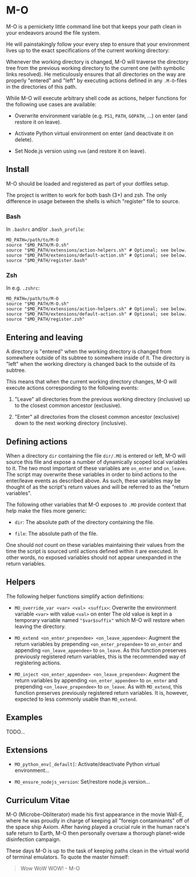 # M-O

M-O is a pernickety little command line bot that keeps your path clean in your
endeavors around the file system.

He will painstakingly follow your every step to ensure that your environment
lives up to the exact specifications of the current working directory:

Whenever the working directory is changed, M-O will traverse the directory tree
from the previous working directory to the current one (with symbolic links resolved).
He meticulously ensures that all directories on the way are properly
"entered" and "left" by executing actions defined in any `.M-O`-files
in the directories of this path.

While M-O will execute arbitrary shell code as actions,
helper functions for the following use cases are available:

* Overwrite environment variable (e.g. `PS1`, `PATH`, `GOPATH`, ...) on enter
  (and restore it on leave).

* Activate Python virtual environment on enter (and deactivate it on delete).

* Set Node.js version using `nvm` (and restore it on leave).

## Install

M-O should be loaded and registered as part of your dotfiles setup.

The project is written to work for both bash (3+) and zsh.
The only difference in usage between the shells is which "register" file to source.

### Bash

In `.bashrc` and/or `.bash_profile`:

    MO_PATH=/path/to/M-O
    source "$MO_PATH/M-O.sh"
    source "$MO_PATH/extensions/action-helpers.sh" # Optional; see below.
    source "$MO_PATH/extensions/default-action.sh" # Optional; see below.
    source "$MO_PATH/register.bash"

### Zsh

In e.g. `.zshrc`:

    MO_PATH=/path/to/M-O
    source "$MO_PATH/M-O.sh"
    source "$MO_PATH/extensions/action-helpers.sh" # Optional; see below.
    source "$MO_PATH/extensions/default-action.sh" # Optional; see below.
    source "$MO_PATH/register.zsh"

## Entering and leaving

A directory is "entered" when the working directory is changed
from somewhere outside of its subtree to somewhere inside of it.
The directory is "left" when the working directory is changed back
to the outside of its subtree.

This means that when the current working directory changes,
M-O will execute actions corresponding to the following events:

1. "Leave" all directories from the previous working directory (inclusive)
   up to the closest common ancestor (exclusive).
  
2. "Enter" all directories from the closest common ancestor (exclusive)
   down to the next working directory (inclusive).

## Defining actions

When a directory `dir` containing the file `dir/.MO` is entered or left,
M-O will source this file and expose a number of dynamically scoped
local variables to it.
The two most important of these variables are `on_enter` and `on_leave`.
The script may overwrite these variables in order to bind actions
to the enter/leave events as described above.
As such, these variables may be thought of as the script's return values
and will be referred to as the "return variables".

The following other variables that M-O exposes to `.MO`
provide context that help make the files more generic:

* `dir`: The absolute path of the directory containing the file.

* `file`: The absolute path of the file.

One should *not* count on these variables maintaining their values from the
time the script is sourced until actions defined within it are executed.
In other words, no exposed variables should not appear unexpanded in the
return variables.

## Helpers

The following helper functions simplify action definitions:

* `MO_override_var <var> <val> <suffix>`:
  Overwrite the environment variable `<var>` with value `<val>` on enter
  The old value is kept in a temporary variable named `"$var$suffix"` which
  M-O will restore when leaving the directory.
  
* `MO_extend <on_enter_prependee> <on_leave_appendee>`:
  Augment the return variables by prepending `<on_enter_prependee>` to `on_enter`
  and appending `<on_leave_appendee>` to `on_leave`.
  As this function preserves previously registered return variables,
  this is the recommended way of registering actions.
* `MO_inject <on_enter_appendee> <on_leave_prependee>`:
  Augment the return variables by appending `<on_enter_appendee>` to `on_enter`
  and prepending `<on_leave_prependee>` to `on_leave`.
  As with `MO_extend`, this function preserves previously registered return variables.
  It is, however, expected to less commonly usable than `MO_extend`.

## Examples

TODO...

## Extensions

* `MO_python_env[_default]`: Activate/deactivate Python virtual environment...

* `MO_ensure_nodejs_version`: Set/restore node.js version...

## Curriculum Vitae

M-O (Microbe-Obliterator) made his first appearance in the movie Wall-E,
where he was proudly in charge of keeping all "foreign contaminants" off of
the space ship Axiom.
After having played a crucial rule in the human race's safe return to Earth,
M-O then personally oversaw a thorough planet-wide disinfection campaign.

These days M-O is up to the task of keeping paths clean in
the virtual world of terminal emulators.
To quote the master himself:

> Wow WoW WOW! - M-O
